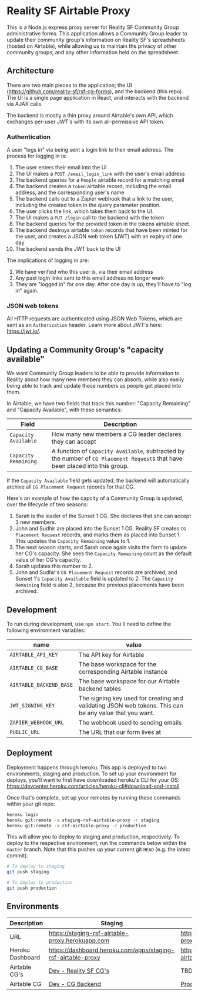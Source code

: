 # Reality SF Airtable Proxy

This is a Node.js express proxy server for Reality SF Community Group administrative forms. This application allows a Community Group leader to update their community group's information on Reality SF's spreadsheets (hosted on Airtable), while allowing us to maintain the privacy of other community groups, and any other information held on the spreadsheet.

## Architecture

There are two main pieces to the application; the UI (https://github.com/reality-sf/rsf-cg-forms), and the backend (this repo). The UI is a single page application in React, and interacts with the backend via AJAX calls.

The backend is mostly a thin proxy around Airtable's own API, which exchanges per-user JWT's with its own all-permissive API token.

### Authentication

A user "logs in" via being sent a login link to their email address. The process for logging in is:

1. The user enters their email into the UI
2. The UI makes a `POST /email_login_link` with the user's email address
3. The backend queries for a `People` airtable record for a matching email
4. The backend creates a `token` airtable record, including the email address, and the corresponding user's name
5. The backend calls out to a Zapier webhook that a link to the user, including the created token in the query parameter position.
6. The user clicks the link, which takes them back to the UI.
7. The UI makes a `PUT /login` call to the backend with the token
8. The backend queries for the provided token in the tokens airtable sheet.
9. The backend destroys airtable `token` records that have been minted for the user, and creates a JSON web token (JWT) with an expiry of one day
10. The backend sends the JWT back to the UI

The implications of logging in are:

1. We have verified who this user is, via their email address
2. Any past login links sent to this email address no longer work
3. They are "logged in" for one day. After one day is up, they'll have to "log in" again.

### JSON web tokens

All HTTP requests are authenticated using JSON Web Tokens, which are sent as an `Authorization` header. Learn more about JWT's here: https://jwt.io/.

## Updating a Community Group's "capacity available"

We want Community Group leaders to be able to provide information to Reality about how many new members they can absorb, while also easily being able to track and update these numbers as people get placed into them.

In Airtable, we have two fields that track this number: "Capacity Remaining" and "Capacity Available", with these semantics:

| Field | Description |
| --- | --- |
| `Capacity Available` | How many new members a CG leader declares they can accept |
| `Capacity Remaining` | A function of `Capacity Available`, subtracted by the number of `CG Placement Request`s that have been placed into this group. |

If the `Capacity Available` field gets updated, the backend will automatically archive all `CG Placement Request` records for that CG.

Here's an example of how the capcity of a Community Group is updated, over the lifecycle of two seasons:

1. Sarah is the leader of the Sunset 1 CG. She declares that she can accept 3 new members. 
2. John and Sudhir are placed into the Sunset 1 CG. Reality SF creates `CG Placement Request` records, and marks them as placed into Sunset 1. This updates the `Capacity Remaining` value to 1.
3. The next season starts, and Sarah once again visits the form to update her CG's capacity. She sees the `Capacity Remaining` count as the default value of her CG's capacity.
4. Sarah updates this number to 2.
5. John and Sudhir's `CG Placement Request` records are archived, and Sunset 1's `Capacity Available` field is updated to 2. The `Capacity Remaining` field is also 2, because the previous placements have been archived.

## Development

To run during development, use `npm start`. You'll need to define the following environment variables:

| name | value |
| --- | --- |
| `AIRTABLE_API_KEY` | The API key for Airtable |
| `AIRTABLE_CG_BASE` | The base workspace for the corresponding Airtable instance |
| `AIRTABLE_BACKEND_BASE` | The base workspace for our Airtable backend tables |
| `JWT_SIGNING_KEY` | The signing key used for creating and validating JSON web tokens. This can be any value that you want. |
| `ZAPIER_WEBHOOK_URL` | The webhook used to sending emails |
| `PUBLIC_URL` | The URL that our form lives at |

## Deployment

Deployment happens through heroku. This app is deployed to two environments, staging and production. To set up your environment for deploys, you'll want to first have downloaded heroku's CLI for your OS: https://devcenter.heroku.com/articles/heroku-cli#download-and-install

Once that's complete, set up your remotes by running these commands within your git repo:

```bash
heroku login
heroku git:remote -a staging-rsf-airtable-proxy -r staging
heroku git:remote -a rsf-airtable-proxy -r production
```

This will allow you to deploy to staging and production, respectively. To deploy to the respective environment, run the commands below within the `master` branch. Note that this pushes up your current git `HEAD` (e.g. the latest commit).

```bash
# To deploy to staging
git push staging

# To deploy to production
git push production
```

## Environments

| Description | Staging | Production |
| --- | --- | --- |
| URL | https://staging-rsf-airtable-proxy.herokuapp.com | https://rsf-airtable-proxy.herokuapp.com |
| Heroku Dashboard | https://dashboard.heroku.com/apps/staging-rsf-airtable-proxy | https://dashboard.heroku.com/apps/rsf-airtable-proxy |
| Airtable CG's | [Dev - Reality SF CG's](https://airtable.com/tblinCnvetqch8CUi/viwPWZvWpqU8Pc9bB) | TBD |
| Airtable CG | [Dev - CG Backend](https://airtable.com/tblloeeNHLNfEtewH/viwYP1N3XZUkCkexe) | [Prod - CG Backend](https://airtable.com/tblkRfVHJg2SWNQmV/viw08Ugl5bomWg53r) |